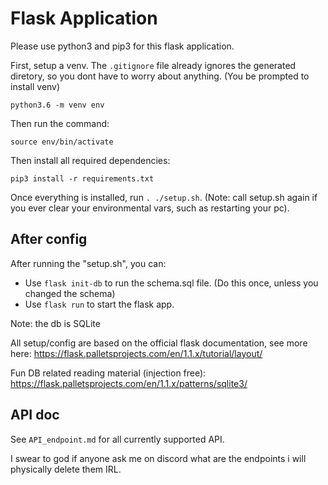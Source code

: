 # Flask Application

Please use python3 and pip3 for this flask application.

First, setup a venv. The `.gitignore` file already ignores the generated diretory, so you dont have to worry about anything. (You be prompted to install venv)

`python3.6 -m venv env`

Then run the command:

`source env/bin/activate`

Then install all required dependencies:

`pip3 install -r requirements.txt`

Once everything is installed, run `. ./setup.sh`. (Note: call setup.sh again if you ever clear your environmental vars, such as restarting your pc).

## After config
After running the "setup.sh", you can:

* Use `flask init-db` to run the schema.sql file. (Do this once, unless you changed the schema)
* Use `flask run` to start the flask app.

Note: the db is SQLite

All setup/config are based on the official flask documentation, see more here: https://flask.palletsprojects.com/en/1.1.x/tutorial/layout/

Fun DB related reading material (injection free): https://flask.palletsprojects.com/en/1.1.x/patterns/sqlite3/


## API doc
See `API_endpoint.md` for all currently supported API. 

I swear to god if anyone ask me on discord what are the endpoints i will physically delete them IRL.